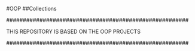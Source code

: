 #OOP
##Collections

#######################################################

THIS REPOSITORY IS BASED ON THE OOP PROJECTS

#######################################################